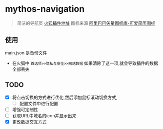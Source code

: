 # mythos-navigation
> 简洁的导航页  [火狐插件地址](https://addons.mozilla.org/zh-CN/firefox/addon/kuangcp-nav/)
> 图标来源 [阿里巴巴矢量图标库-可爱简历图标](http://www.iconfont.cn/collections/detail?spm=a313x.7781069.1998910419.d9df05512&cid=8077)


## 使用
main.json 是备份文件

- 在火狐中 `首选项>>隐私与安全>>网站数据` 如果清除了这一项,就会导致插件的数据全部丢失

## TODO
- [X] 将点击切换的方式进行优化,然后添加鼠标滚动切换方式,
    - [ ] 配置文件中进行配置
- [ ] 增强可定制性
- [ ] 获取URL中域名的icon并显示出来
- [X] 更改数据交互方式
